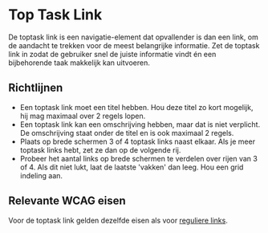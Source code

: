 # Top Task Link

De toptask link is een navigatie-element dat opvallender is dan een link, om de aandacht te trekken voor de meest belangrijke informatie.
Zet de toptask link in zodat de gebruiker snel de juiste informatie vindt én een bijbehorende taak makkelijk kan uitvoeren.

## Richtlijnen

- Een toptask link moet een titel hebben. Hou deze titel zo kort mogelijk, hij mag maximaal over 2 regels lopen.
- Een toptask link kan een omschrijving hebben, maar dat is niet verplicht. De omschrijving staat onder de titel en is ook maximaal 2 regels.
- Plaats op brede schermen 3 of 4 toptask links naast elkaar. Als je meer toptask links hebt, zet ze dan op de volgende rij.
- Probeer het aantal links op brede schermen te verdelen over rijen van 3 of 4. Als dit niet lukt, laat de laatste 'vakken' dan leeg. Hou een grid indeling aan.

## Relevante WCAG eisen

Voor de toptask link gelden dezelfde eisen als voor [reguliere links](https://amsterdam.github.io/design-system/?path=/docs/react_navigation-link--docs).
